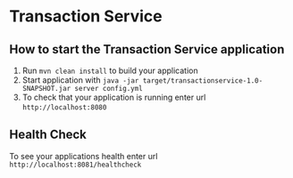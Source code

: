 # Transaction Service

How to start the Transaction Service application
---

1. Run `mvn clean install` to build your application
1. Start application with `java -jar target/transactionservice-1.0-SNAPSHOT.jar server config.yml`
1. To check that your application is running enter url `http://localhost:8080`

Health Check
---

To see your applications health enter url `http://localhost:8081/healthcheck`

